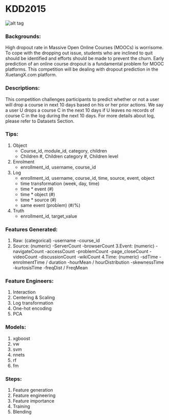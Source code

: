 # KDD2015
![alt tag](http://dtcomp.g-i.asia/files/upload/cms/1/fe57d2863bd42bea9a8f31243fac8f0f.png)
<br>
### Backgrounds:
High dropout rate in Massive Open Online Courses (MOOCs) is worrisome. To cope with the dropping out issue, students who are inclined to quit should be identified and efforts should be made to prevent the churn. Early prediction of an online course dropout is a fundamental problem for MOOC platforms. This competition will be dealing with dropout prediction in the XuetangX.com platform.
<br>

### Descriptions:
This competition challenges participants to predict whether or not a user will drop a course in next 10 days based on his or her prior actions. We say a user U drops a course C  in the next 10 days if U  leaves no records of course C  in the log during the next 10 days. For more details about log, please refer to Datasets Section.

### Tips:
1. Object
	- Course_id, module_id, category, children
	- Children #, Children category #, Children level
2. Enrolment
	- enrollment_id, username, course_id
3. Log
	- enrollment_id, username, course_id, time, source, event, object
	- time transformation (week, day, time)
	- time * event (#)
	- time * object (#)
	- time * source (#)
	- same event (problem) (#/%)
4. Truth
	- enrollment_id, target_value

### Features Generated:
1. Raw: (categorical)
	-username
	-course_id
2. Source: (numeric)
	-ServerCount
	-browserCount
3.Event: (numeric)
	-navigateCount
	-accessCount
	-problemCount
	-page_closeCount
	-videoCount
	-discussionCount
	-wikiCount
4.Time: (numeric)
	-sdTime
	-enrolmentTime / duration
	-hourMean / hourDistribution
	-skewnessTime
	-kurtosisTime
	-freqDist / FreqMean

### Feature Engineers:
1. Interaction
2. Centering & Scaling
3. Log transformation
4. One-hot encoding
5. PCA

### Models:
1. xgboost
2. vw
3. svm
4. nnets
5. rf
6. fm

### Steps:
1. Feature generation
2. Feature engineering
3. Feature importance
4. Training
5. Blending
